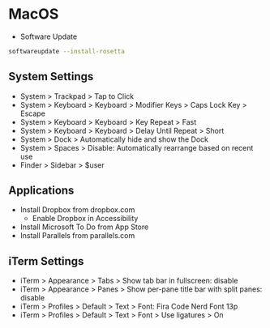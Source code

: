 # MacOS
- Software Update

```sh
softwareupdate --install-rosetta
```

## System Settings
- System > Trackpad > Tap to Click
- System > Keyboard > Keyboard > Modifier Keys > Caps Lock Key > Escape
- System > Keyboard > Keyboard > Key Repeat > Fast
- System > Keyboard > Keyboard > Delay Until Repeat > Short
- System > Dock > Automatically hide and show the Dock
- System > Spaces > Disable: Automatically rearrange based on recent use
- Finder > Sidebar > $user

## Applications
- Install Dropbox from dropbox.com
  - Enable Dropbox in Accessibility
- Install Microsoft To Do from App Store
- Install Parallels from parallels.com

## iTerm Settings
- iTerm > Appearance > Tabs > Show tab bar in fullscreen: disable
- iTerm > Appearance > Panes > Show per-pane title bar with split panes: disable
- iTerm > Profiles > Default > Text > Font: Fira Code Nerd Font 13p
- iTerm > Profiles > Default > Text > Font > Use ligatures > On
